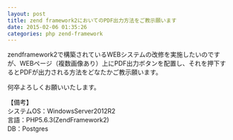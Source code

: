 ```yaml
---
layout: post
title: zend framework2においてのPDF出力方法をご教示願います
date: 2015-02-06 01:35:26
categories: php zend-framework
---
```

<p>zendframework2で構築されているWEBシステムの改修を実施したいのですが、WEBページ（複数画像あり）上にPDF出力ボタンを配置し、それを押下するとPDFが出力される方法をどなたかご教示願います。</p>

<p>何卒よろしくお願いいたします。</p>

<p>【備考】<br>
システムOS：WindowsServer2012R2<br>
言語：PHP5.6.3(ZendFramework2)<br>
DB：Postgres</p>
